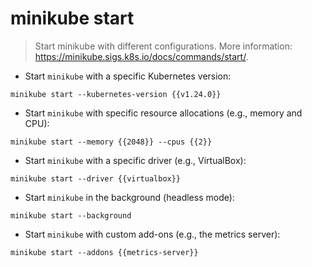 # minikube start

> Start minikube with different configurations.
> More information: <https://minikube.sigs.k8s.io/docs/commands/start/>.

- Start `minikube` with a specific Kubernetes version:

`minikube start --kubernetes-version {{v1.24.0}}`

- Start `minikube` with specific resource allocations (e.g., memory and CPU):

`minikube start --memory {{2048}} --cpus {{2}}`

- Start `minikube` with a specific driver (e.g., VirtualBox):

`minikube start --driver {{virtualbox}}`

- Start `minikube` in the background (headless mode):

`minikube start --background`

- Start `minikube` with custom add-ons (e.g., the metrics server):

`minikube start --addons {{metrics-server}}`
